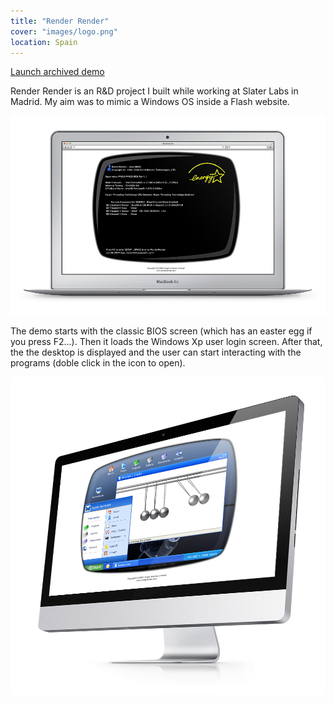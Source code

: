 ```yaml
---
title: "Render Render"
cover: "images/logo.png"
location: Spain
---
```


<p class="work-links">
<a class="btn icon icon-external" href="http://work.joanmira.com/webs/renderrender/" target="_blank">Launch archived demo</a></p>

Render Render is an R&D project I built while working at Slater Labs in Madrid. My aim was to mimic a Windows OS inside a Flash website.

![](./images/1.jpg)

The demo starts with the classic BIOS screen (which has an easter egg if you press F2...). Then it loads the Windows Xp user login screen. After that, the the desktop is displayed and the user can start interacting with the programs (doble click in the icon to open).

![](./images/2.jpg)
